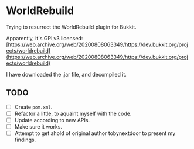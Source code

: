 # WorldRebuild

Trying to resurrect the WorldRebuild plugin for Bukkit.

Apparently, it's GPLv3 licensed: [https://web.archive.org/web/20200808063349/https://dev.bukkit.org/projects/worldrebuild](https://web.archive.org/web/20200808063349/https://dev.bukkit.org/projects/worldrebuild)

I have downloaded the .jar file, and decompiled it.

## TODO

- [ ] Create `pom.xml`.
- [ ] Refactor a little, to aquaint myself with the code.
- [ ] Update according to new APIs.
- [ ] Make sure it works.
- [ ] Attempt to get ahold of original author tobynextdoor to present my findings.

